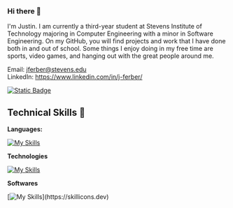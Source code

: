 
### Hi there 👋

I'm Justin. I am currently a third-year student at Stevens Institute of Technology majoring in Computer Engineering with a minor in Software Engineering. On my GitHub, you will find projects and work that I have done both in and out of school. Some things I enjoy doing in my free time are sports, video games, and hanging out with the great people around me.

Email: <jferber@stevens.edu>  
LinkedIn: <https://www.linkedin.com/in/j-ferber/>

[![Static Badge](https://img.shields.io/badge/Portfolio-blue?style=for-the-badge&link=https%3A%2F%2Fjferber.netlify.app%2F)](https://jferber.netlify.app/)

## Technical Skills 💼
**Languages:**

[![My Skills](https://skillicons.dev/icons?i=js,ts,html,css,cpp,python)](https://skillicons.dev)

**Technologies**

[![My Skills](https://skillicons.dev/icons?i=react,express,nodejs,tailwind,mongodb,postgres)](https://skillicons.dev)

**Softwares**

[![My Skills](https://skillicons.dev/icons?i=git,vscode,)](https://skillicons.dev)
